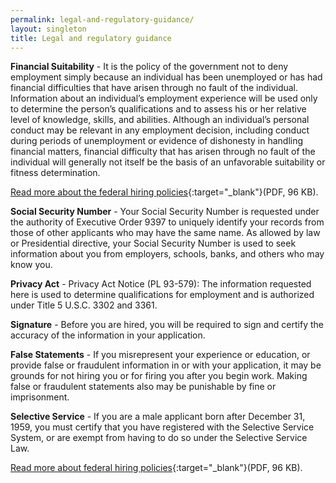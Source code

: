```yaml
---
permalink: legal-and-regulatory-guidance/
layout: singleton
title: Legal and regulatory guidance
---
```


**Financial Suitability** - It is the policy of the government not to deny employment simply because an individual has been unemployed or has had financial difficulties that have arisen through no fault of the individual. Information about an individual’s employment experience will be used only to determine the person’s qualifications and to assess his or her relative level of knowledge, skills, and abilities. Although an individual’s personal conduct may be relevant in any employment decision, including conduct during periods of unemployment or evidence of dishonesty in handling financial matters, financial difficulty that has arisen through no fault of the individual will generally not itself be the basis of an unfavorable suitability or fitness determination.

[Read more about the federal hiring policies](https://hru.gov/Studio_Recruitment/tools/Mythbuster_on_Federal_Hiring_Policies.pdf){:target="_blank"}(PDF, 96 KB).

**Social Security Number** - Your Social Security Number is requested under the authority of Executive Order 9397 to uniquely identify your records from those of other applicants who may have the same name. As allowed by law or Presidential directive, your Social Security Number is used to seek information about you from employers, schools, banks, and others who may know you.

**Privacy Act** - Privacy Act Notice (PL 93-579): The information requested here is used to determine qualifications for employment and is authorized under Title 5 U.S.C. 3302 and 3361.

**Signature** - Before you are hired, you will be required to sign and certify the accuracy of the information in your application.

**False Statements** - If you misrepresent your experience or education, or provide false or fraudulent information in or with your application, it may be grounds for not hiring you or for firing you after you begin work. Making false or fraudulent statements also may be punishable by fine or imprisonment.

**Selective Service** - If you are a male applicant born after December 31, 1959, you must certify that you have registered with the Selective Service System, or are exempt from having to do so under the Selective Service Law.

[Read more about federal hiring policies](https://hru.gov/Studio_Recruitment/tools/Mythbuster_on_Federal_Hiring_Policies.pdf){:target="_blank"}(PDF, 96 KB).
